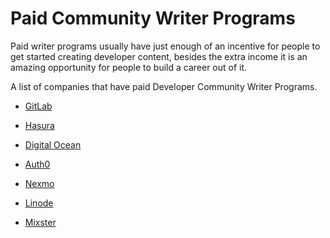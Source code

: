 # Paid Community Writer Programs

Paid writer programs usually have just enough of an incentive for people to get started creating developer content, besides the extra income it is an amazing opportunity for people to build a career out of it. 

A list of companies that have paid Developer Community Writer Programs.

- [GitLab](https://about.gitlab.com/community/writers/)

- [Hasura](https://blog.hasura.io/the-hasura-technical-writer-program/)

- [Digital Ocean](https://www.digitalocean.com/write-for-donations/)

- [Auth0](https://auth0.com/guest-authors)

- [Nexmo](https://developer.nexmo.com/spotlight)

- [Linode](https://www.linode.com/docs/contribute/)

- [Mixster](https://mixstersite.wordpress.com/2019/05/24/mixster/#more-2253)

